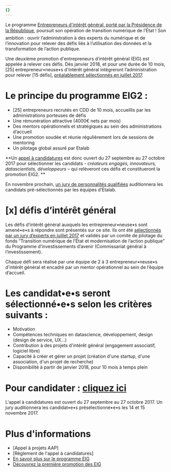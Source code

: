 ```yaml
---
{}
---
```

Le programme [Entrepreneurs
d'intérêt général, porté par la Présidence de la République](https://www.etalab.gouv.fr/entrepreneurs-dinteret-general), poursuit
son opération de transition numérique de l’État ! Son ambition : ouvrir l’administration
à des experts du numérique et de l’innovation pour relever des défis liés à
l’utilisation des données et la transformation de l’action publique.

Une deuxième
promotion d'entrepreneurs d’intérêt général (EIG) est appelée à relever ces
défis. Dès janvier 2018, et pour une durée de 10 mois, \[25\]
entrepreneur•neuse•s d'intérêt général intègreront l’administration pour
relever \[15 défis\], [préalablement
sélectionnés en juillet 2017](https://www.etalab.gouv.fr/entrepreneurs-dinteret-general-promo-2-decouvrez-les-10-defis-retenus-par-le-jury).

# Le principe du programme EIG2 :

* \[25\] entrepreneurs recrutés en CDD de 10 mois,
  accueillis par les administrations porteuses de défis
* Une rémunération attractive (4000€ nets par mois)
* Des mentors opérationnels et stratégiques au sein des administrations
  d’accueil
* Une promotion soudée et réunie régulièrement lors de
  sessions de mentoring
* Un pilotage global assuré par Etalab

\*\*Un [appel
à candidatures](https://framaforms.org/candidature-entrepreneurs-dinteret-general-promo-2-1501592391) est donc ouvert du 27 septembre au 27 octobre 2017 pour sélectionner
les candidats - *créateurs engagés,
innovateurs, datascientists, développeurs –* qui relèveront ces défis et
constitueront la promotion EIG2. \*\*

En novembre
prochain, [un jury de personnalités qualifiées](https://www.etalab.gouv.fr/decouvrez-les-membres-du-jury-du-programme-entrepreneurs-dinteret-general) auditionnera les candidats pré-sélectionnés
par les équipes d’Etalab.

# \[x\] défis d’intérêt général

Les défis
d’intérêt général auxquels les entrepreneur•neuse•s sont amené•e•s à répondre
sont présentés sur ce site. Ils ont été [sélectionnés par un jury
d’experts en juillet 2017](https://www.etalab.gouv.fr/entrepreneurs-dinteret-general-promo-2-decouvrez-les-10-defis-retenus-par-le-jury) et validés par un comité de pilotage du fonds “Transition numérique
de l’État et modernisation de l’action publique” du Programme d’investissements
d’avenir (Commissariat général à l’investissement).

Chaque défi
sera réalisé par une équipe de 2 à 3 entrepreneur•neuse•s d'intérêt général et encadré par un
mentor opérationnel au sein de l’équipe d’accueil.

# Les candidat•e•s seront sélectionné•e•s selon les critères suivants :

* Motivation
* Compétences techniques en datascience, développement, design (design de service, UX...)
* Contribution à des projets d'intérêt général (engagement associatif, logiciel libre)
* Capacité à créer et gérer un projet (création d'une startup, d'une association, d'un projet de recherche)
* Disponibilité à partir de janvier 2018, pour 10 mois à temps plein

# Pour candidater : [cliquez ici](https://framaforms.org/candidature-entrepreneurs-dinteret-general-promotion-2-1501592391)

L'appel à candidatures est ouvert du 27 septembre au 27 octobre 2017. Un jury auditionnera les candidat•e•s présélectionné•e•s les 14 et 15 novembre 2017.

# Plus d'informations

* \[Appel à projets AAP\]
* \[Règlement de l'appel à candidatures\]
* [En savoir plus sur le programme EIG](https://www.etalab.gouv.fr/entrepreneurs-dinteret-general)
* [Découvrez la première promotion des EIG](https://www.etalab.gouv.fr/decouvrez-la-1e-promotion-des-entrepreneurs-dinteret-general)
